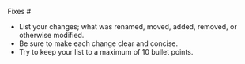 Fixes #

- List your changes; what was renamed, moved, added, removed, or otherwise modified.
- Be sure to make each change clear and concise.
- Try to keep your list to a maximum of 10 bullet points.
